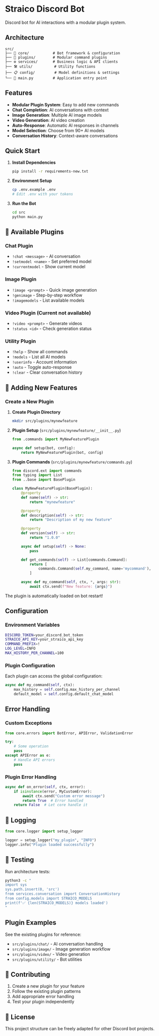 # Straico Discord Bot

Discord bot for AI interactions with a modular plugin system.

## Architecture

```
src/
├── 🧠 core/           # Bot framework & configuration
├── 🔌 plugins/        # Modular command plugins
├── ⚙️ services/       # Business logic & API clients
├── 🛠️ utils/          # Utility functions
├── 📋 config/         # Model definitions & settings
└── 🚀 main.py         # Application entry point
```

## Features

- **Modular Plugin System**: Easy to add new commands
- **Chat Completion**: AI conversations with context
- **Image Generation**: Multiple AI image models
- **Video Generation**: AI video creation
- **Auto-Response**: Automatic AI responses in channels
- **Model Selection**: Choose from 90+ AI models
- **Conversation History**: Context-aware conversations

## Quick Start

1. **Install Dependencies**
   ```bash
   pip install -r requirements-new.txt
   ```

2. **Environment Setup**
   ```bash
   cp .env.example .env
   # Edit .env with your tokens
   ```

3. **Run the Bot**
   ```bash
   cd src
   python main.py
   ```

## 🔌 Available Plugins

### Chat Plugin
- `!chat <message>` - AI conversation
- `!setmodel <name>` - Set preferred model
- `!currentmodel` - Show current model

### Image Plugin
- `!image <prompt>` - Quick image generation
- `!genimage` - Step-by-step workflow
- `!imagemodels` - List available models

### Video Plugin (Current not available)
- `!video <prompt>` - Generate videos
- `!status <id>` - Check generation status

### Utility Plugin
- `!help` - Show all commands
- `!models` - List all AI models
- `!userinfo` - Account information
- `!auto` - Toggle auto-response
- `!clear` - Clear conversation history

## 🔧 Adding New Features

### Create a New Plugin

1. **Create Plugin Directory**
   ```bash
   mkdir src/plugins/mynewfeature
   ```

2. **Plugin Setup** (`src/plugins/mynewfeature/__init__.py`)
   ```python
   from .commands import MyNewFeaturePlugin

   async def setup(bot, config):
       return MyNewFeaturePlugin(bot, config)
   ```

3. **Plugin Commands** (`src/plugins/mynewfeature/commands.py`)
   ```python
   from discord.ext import commands
   from typing import List
   from ..base import BasePlugin

   class MyNewFeaturePlugin(BasePlugin):
       @property
       def name(self) -> str:
           return "mynewfeature"

       @property
       def description(self) -> str:
           return "Description of my new feature"

       @property
       def version(self) -> str:
           return "1.0.0"

       async def setup(self) -> None:
           pass

       def get_commands(self) -> List[commands.Command]:
           return [
               commands.Command(self.my_command, name='mycommand'),
           ]

       async def my_command(self, ctx, *, args: str):
           await ctx.send(f"New feature: {args}")
   ```

The plugin is automatically loaded on bot restart!

## Configuration

### Environment Variables
```bash
DISCORD_TOKEN=your_discord_bot_token
STRAICO_API_KEY=your_straico_api_key
COMMAND_PREFIX=!
LOG_LEVEL=INFO
MAX_HISTORY_PER_CHANNEL=100
```

### Plugin Configuration
Each plugin can access the global configuration:
```python
async def my_command(self, ctx):
    max_history = self.config.max_history_per_channel
    default_model = self.config.default_chat_model
```

## Error Handling

### Custom Exceptions
```python
from core.errors import BotError, APIError, ValidationError

try:
    # Some operation
    pass
except APIError as e:
    # Handle API errors
    pass
```

### Plugin Error Handling
```python
async def on_error(self, ctx, error):
    if isinstance(error, MyCustomError):
        await ctx.send("Custom error message")
        return True  # Error handled
    return False  # Let core handle it
```

## 📝 Logging

```python
from core.logger import setup_logger

logger = setup_logger("my_plugin", "INFO")
logger.info("Plugin loaded successfully")
```

## 🧪 Testing

Run architecture tests:
```bash
python3 -c "
import sys
sys.path.insert(0, 'src')
from services.conversation import ConversationHistory
from config.models import STRAICO_MODELS
print(f'✅ {len(STRAICO_MODELS)} models loaded')
"
```

## Plugin Examples

See the existing plugins for reference:
- `src/plugins/chat/` - AI conversation handling
- `src/plugins/image/` - Image generation workflow
- `src/plugins/video/` - Video generation
- `src/plugins/utility/` - Bot utilities

## 🤝 Contributing

1. Create a new plugin for your feature
2. Follow the existing plugin patterns
3. Add appropriate error handling
4. Test your plugin independently

## 📄 License

This project structure can be freely adapted for other Discord bot projects.
